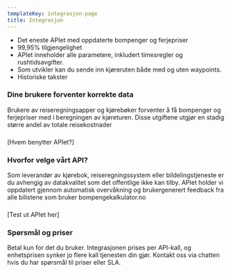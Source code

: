 ```yaml
---
templateKey: integrasjon-page
title: Integrasjon
---
```

* Det eneste APIet med oppdaterte bompenger og ferjepriser
* 99,95% tilgjengelighet
* APIet inneholder alle parametere, inkludert timesregler og rushtidsavgifter.
* Som utvikler kan du sende inn kjøreruten både med og uten waypoints.
* Historiske takster

### 

### Dine brukere forventer korrekte data

Brukere av reiseregningsapper og kjørebøker forventer å få bompenger og ferjepriser med i beregningen av kjøreturen. Disse utgiftene utgjør en stadig større andel av totale reisekostnader

### 

\[Hvem benytter APIet?]

### 

### Hvorfor velge vårt API?

Som leverandør av kjørebok, reiseregningssystem eller bildelingstjeneste er du avhengig av datakvalitet som det offentlige ikke kan tilby. APIet holder vi oppdatert gjennom automatisk overvåkning og brukergenerert feedback fra alle bilistene som bruker bompengekalkulator.no

### 

\[Test ut APIet her]



### Spørsmål og priser

Betal kun for det du bruker. Integrasjonen prises per API-kall, og enhetsprisen synker jo flere kall tjenesten din gjør. Kontakt oss via chatten hvis du har spørsmål til priser eller SLA.
